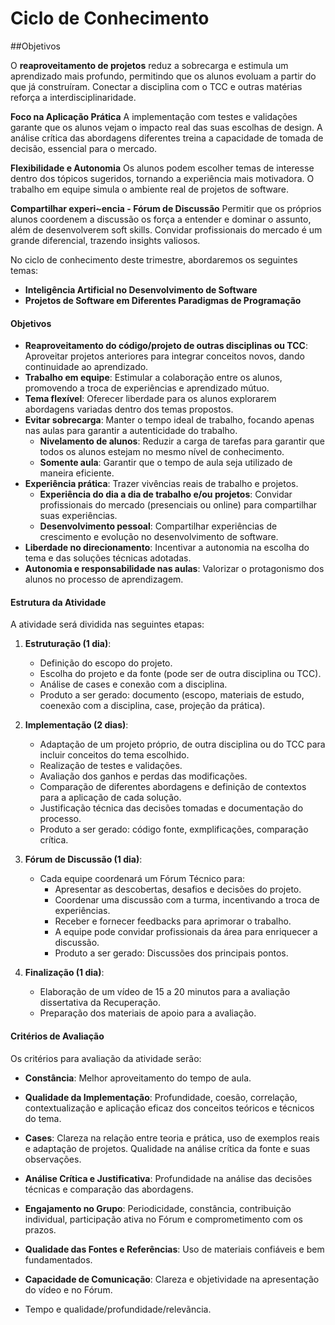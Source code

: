 # Ciclo de Conhecimento

##Objetivos

O **reaproveitamento de projetos** reduz a sobrecarga e estimula um aprendizado mais profundo, permitindo que os alunos evoluam a partir do que já construíram.
Conectar a disciplina com o TCC e outras matérias reforça a interdisciplinaridade.

**Foco na Aplicação Prática**
A implementação com testes e validações garante que os alunos vejam o impacto real das suas escolhas de design.
A análise crítica das abordagens diferentes treina a capacidade de tomada de decisão, essencial para o mercado.

**Flexibilidade e Autonomia**
Os alunos podem escolher temas de interesse dentro dos tópicos sugeridos, tornando a experiência mais motivadora.
O trabalho em equipe simula o ambiente real de projetos de software.

**Compartilhar experi~encia - Fórum de Discussão**
Permitir que os próprios alunos coordenem a discussão os força a entender e dominar o assunto, além de desenvolverem soft skills.
Convidar profissionais do mercado é um grande diferencial, trazendo insights valiosos.

No ciclo de conhecimento deste trimestre, abordaremos os seguintes temas:

- **Inteligência Artificial no Desenvolvimento de Software**
- **Projetos de Software em Diferentes Paradigmas de Programação**

#### Objetivos
- **Reaproveitamento do código/projeto de outras disciplinas ou TCC**: Aproveitar projetos anteriores para integrar conceitos novos, dando continuidade ao aprendizado.
- **Trabalho em equipe**: Estimular a colaboração entre os alunos, promovendo a troca de experiências e aprendizado mútuo.
- **Tema flexível**: Oferecer liberdade para os alunos explorarem abordagens variadas dentro dos temas propostos.
- **Evitar sobrecarga**: Manter o tempo ideal de trabalho, focando apenas nas aulas para garantir a autenticidade do trabalho.
  - **Nivelamento de alunos**: Reduzir a carga de tarefas para garantir que todos os alunos estejam no mesmo nível de conhecimento.
  - **Somente aula**: Garantir que o tempo de aula seja utilizado de maneira eficiente.
- **Experiência prática**: Trazer vivências reais de trabalho e projetos.
  - **Experiência do dia a dia de trabalho e/ou projetos**: Convidar profissionais do mercado (presenciais ou online) para compartilhar suas experiências.
  - **Desenvolvimento pessoal**: Compartilhar experiências de crescimento e evolução no desenvolvimento de software.
- **Liberdade no direcionamento**: Incentivar a autonomia na escolha do tema e das soluções técnicas adotadas.
- **Autonomia e responsabilidade nas aulas**: Valorizar o protagonismo dos alunos no processo de aprendizagem.

#### Estrutura da Atividade

A atividade será dividida nas seguintes etapas:

1. **Estruturação (1 dia)**: 
   - Definição do escopo do projeto.
   - Escolha do projeto e da fonte (pode ser de outra disciplina ou TCC).
   - Análise de cases e conexão com a disciplina.
   - Produto a ser gerado: documento (escopo, materiais de estudo, coenexão com a disciplina, case, projeção da prática).

2. **Implementação (2 dias)**: 
   - Adaptação de um projeto próprio, de outra disciplina ou do TCC para incluir conceitos do tema escolhido.
   - Realização de testes e validações.
   - Avaliação dos ganhos e perdas das modificações.
   - Comparação de diferentes abordagens e definição de contextos para a aplicação de cada solução.
   - Justificação técnica das decisões tomadas e documentação do processo.
   - Produto a ser gerado: código fonte, exmplificações, comparação crítica.

3. **Fórum de Discussão (1 dia)**: 
   - Cada equipe coordenará um Fórum Técnico para:
     - Apresentar as descobertas, desafios e decisões do projeto.
     - Coordenar uma discussão com a turma, incentivando a troca de experiências.
     - Receber e fornecer feedbacks para aprimorar o trabalho.
     - A equipe pode convidar profissionais da área para enriquecer a discussão.
     - Produto a ser gerado: Discussões dos principais pontos.

4. **Finalização (1 dia)**: 
   - Elaboração de um vídeo de 15 a 20 minutos para a avaliação dissertativa da Recuperação.
   - Preparação dos materiais de apoio para a avaliação.

#### Critérios de Avaliação

Os critérios para avaliação da atividade serão:

- **Constância**: Melhor aproveitamento do tempo de aula.
- **Qualidade da Implementação**: Profundidade, coesão, correlação, contextualização e aplicação eficaz dos conceitos teóricos e técnicos do tema.
- **Cases**: Clareza na relação entre teoria e prática, uso de exemplos reais e adaptação de projetos. Qualidade na análise crítica da fonte e suas observações.
- **Análise Crítica e Justificativa**: Profundidade na análise das decisões técnicas e comparação das abordagens.
- **Engajamento no Grupo**: Periodicidade, constância, contribuição individual, participação ativa no Fórum e comprometimento com os prazos.
- **Qualidade das Fontes e Referências**: Uso de materiais confiáveis e bem fundamentados.
- **Capacidade de Comunicação**: Clareza e objetividade na apresentação do vídeo e no Fórum.

- Tempo e qualidade/profundidade/relevãncia.
